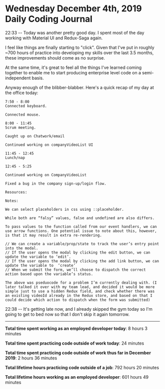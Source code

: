 # Wednesday December 4th, 2019 Daily Coding Journal

22:33 -- Today was another pretty good day. I spent most of the day working with Material UI and Redux-Saga again.

I feel like things are finally starting to "click". Given that I've put in roughly ~700 hours of practice into developing my skills over the last 3.5 months, these improvements should come as no surprise.

At the same time, it's great to feel all the things I've learned coming together to enable me to start producing enterprise level code on a semi-independent basis.

Anyway enough of the blibber-blabber. Here's a quick recap of my day at the office today:
```
7:50 - 8:00
Connected keyboard.

Connected mouse.

8:00 - 11:45
Scrum meeting.

Caught up on Chatwork/email

Continued working on companyVideoList UI

11:45 - 12:45
Lunch/nap

12:45 - 5:25

Continued working on CompanyVideoList

Fixed a bug in the company sign-up/login flow.

Resources:

Notes:

We can select placeholders in css using ::placeholder.

While both are “falsy” values, false and undefined are also differs.

To pass values to the function called from our event handlers, we can use arrow functions. One potential issue to note about this, however, is that it may result in extra re-rendering.

// We can create a variable/prop/state to track the user’s entry point into the modal.
// If the user opens the modal by clicking the edit button, we can update the variable to ‘edit’.
// If the user opens the modal by clicking the add link button, we can update the variable to  ‘create’
// When we submit the form, we’ll choose to dispatch the correct action based upon the variable’s status.

The above was pseduocode for a problem I’m currently dealing with. (I later talked it over with my team lead, and decided it would be more simple just to use a hidden Redux field, and check whether there was an existing videoId already in the Redux store, and based on that I could decide which action to dispatch when the form was submitted)
```
22:38 -- It's getting late now, and I already skipped the gym today so I'm going to get to bed now so that I don't skip it again tomorrow.
___
**Total time spent working as an employed developer today**: 8 hours 3 minutes

**Total time spent practicing code outside of work today**: 24 minutes

**Total time spent practicing code outside of work thus far in December 2019**: 2 hours 36 minutes

**Total lifetime hours practicing code outside of a job**: 792 hours 20 minutes

**Total lifetime hours working as an employed developer**: 601 hours 49 minutes